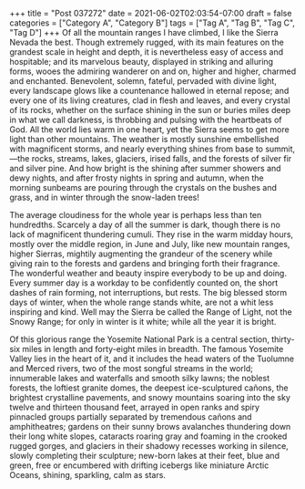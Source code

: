 +++
title = "Post 037272"
date = 2021-06-02T02:03:54-07:00
draft = false
categories = ["Category A", "Category B"]
tags = ["Tag A", "Tag B", "Tag C", "Tag D"]
+++
Of all the mountain ranges I have climbed, I like the Sierra Nevada the best. Though extremely rugged, with its main features on the grandest scale in height and depth, it is nevertheless easy of access and hospitable; and its marvelous beauty, displayed in striking and alluring forms, wooes the admiring wanderer on and on, higher and higher, charmed and enchanted. Benevolent, solemn, fateful, pervaded with divine light, every landscape glows like a countenance hallowed in eternal repose; and every one of its living creatures, clad in flesh and leaves, and every crystal of its rocks, whether on the surface shining in the sun or buries miles deep in what we call darkness, is throbbing and pulsing with the heartbeats of God. All the world lies warm in one heart, yet the Sierra seems to get more light than other mountains. The weather is mostly sunshine embellished with magnificent storms, and nearly everything shines from base to summit,—the rocks, streams, lakes, glaciers, irised falls, and the forests of silver fir and silver pine. And how bright is the shining after summer showers and dewy nights, and after frosty nights in spring and autumn, when the morning sunbeams are pouring through the crystals on the bushes and grass, and in winter through the snow-laden trees!

The average cloudiness for the whole year is perhaps less than ten hundredths. Scarcely a day of all the summer is dark, though there is no lack of magnificent thundering cumuli. They rise in the warm midday hours, mostly over the middle region, in June and July, like new mountain ranges, higher Sierras, mightily augmenting the grandeur of the scenery while giving rain to the forests and gardens and bringing forth their fragrance. The wonderful weather and beauty inspire everybody to be up and doing. Every summer day is a workday to be confidently counted on, the short dashes of rain forming, not interruptions, but rests. The big blessed storm days of winter, when the whole range stands white, are not a whit less inspiring and kind. Well may the Sierra be called the Range of Light, not the Snowy Range; for only in winter is it white; while all the year it is bright.

Of this glorious range the Yosemite National Park is a central section, thirty-six miles in length and forty-eight miles in breadth. The famous Yosemite Valley lies in the heart of it, and it includes the head waters of the Tuolumne and Merced rivers, two of the most songful streams in the world; innumerable lakes and waterfalls and smooth silky lawns; the noblest forests, the loftiest granite domes, the deepest ice-sculptured cañons, the brightest crystalline pavements, and snowy mountains soaring into the sky twelve and thirteen thousand feet, arrayed in open ranks and spiry pinnacled groups partially separated by tremendous cañons and amphitheatres; gardens on their sunny brows avalanches thundering down their long white slopes, cataracts roaring gray and foaming in the crooked rugged gorges, and glaciers in their shadowy recesses working in silence, slowly completing their sculpture; new-born lakes at their feet, blue and green, free or encumbered with drifting icebergs like miniature Arctic Oceans, shining, sparkling, calm as stars.
